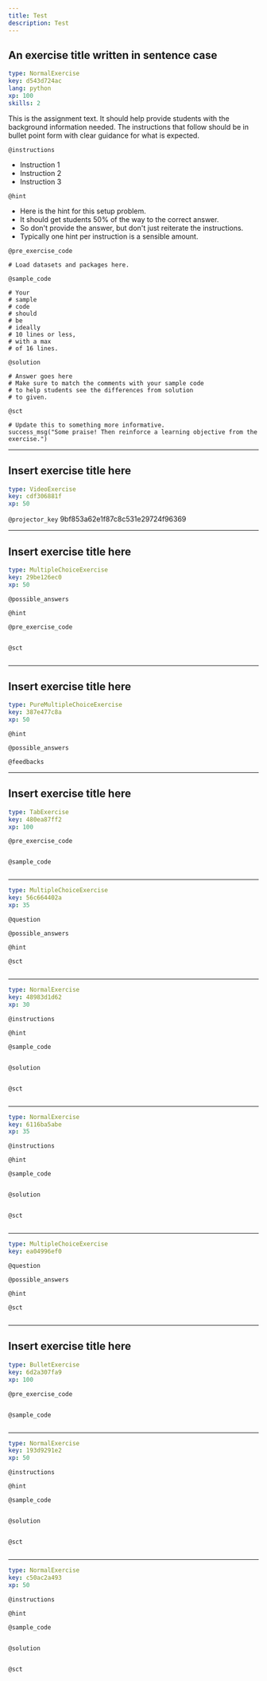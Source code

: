 ```yaml
---
title: Test
description: Test
---
```


## An exercise title written in sentence case

```yaml
type: NormalExercise
key: d543d724ac
lang: python
xp: 100
skills: 2
```

This is the assignment text. It should help provide students with the background information needed.
The instructions that follow should be in bullet point form with clear guidance for what is expected.

`@instructions`
- Instruction 1
- Instruction 2
- Instruction 3

`@hint`
- Here is the hint for this setup problem. 
- It should get students 50% of the way to the correct answer.
- So don't provide the answer, but don't just reiterate the instructions.
- Typically one hint per instruction is a sensible amount.

`@pre_exercise_code`
```{python}
# Load datasets and packages here.
```

`@sample_code`
```{python}
# Your
# sample
# code
# should
# be
# ideally
# 10 lines or less,
# with a max
# of 16 lines.
```

`@solution`
```{python}
# Answer goes here
# Make sure to match the comments with your sample code
# to help students see the differences from solution
# to given.
```

`@sct`
```{python}
# Update this to something more informative.
success_msg("Some praise! Then reinforce a learning objective from the exercise.")
```

---

## Insert exercise title here

```yaml
type: VideoExercise
key: cdf306881f
xp: 50
```

`@projector_key`
9bf853a62e1f87c8c531e29724f96369

---

## Insert exercise title here

```yaml
type: MultipleChoiceExercise
key: 29be126ec0
xp: 50
```



`@possible_answers`


`@hint`


`@pre_exercise_code`
```{python}

```

`@sct`
```{python}

```

---

## Insert exercise title here

```yaml
type: PureMultipleChoiceExercise
key: 387e477c8a
xp: 50
```



`@hint`


`@possible_answers`


`@feedbacks`


---

## Insert exercise title here

```yaml
type: TabExercise
key: 480ea87ff2
xp: 100
```



`@pre_exercise_code`
```{python}

```

`@sample_code`
```{python}

```

***

```yaml
type: MultipleChoiceExercise
key: 56c664402a
xp: 35
```

`@question`


`@possible_answers`


`@hint`


`@sct`
```{python}

```

***

```yaml
type: NormalExercise
key: 48983d1d62
xp: 30
```

`@instructions`


`@hint`


`@sample_code`
```{python}

```

`@solution`
```{python}

```

`@sct`
```{python}

```

***

```yaml
type: NormalExercise
key: 6116ba5abe
xp: 35
```

`@instructions`


`@hint`


`@sample_code`
```{python}

```

`@solution`
```{python}

```

`@sct`
```{python}

```

***

```yaml
type: MultipleChoiceExercise
key: ea04996ef0
```

`@question`


`@possible_answers`


`@hint`


`@sct`
```{python}

```

---

## Insert exercise title here

```yaml
type: BulletExercise
key: 6d2a307fa9
xp: 100
```



`@pre_exercise_code`
```{python}

```

`@sample_code`
```{python}

```

***

```yaml
type: NormalExercise
key: 193d9291e2
xp: 50
```

`@instructions`


`@hint`


`@sample_code`
```{python}

```

`@solution`
```{python}

```

`@sct`
```{python}

```

***

```yaml
type: NormalExercise
key: c50ac2a493
xp: 50
```

`@instructions`


`@hint`


`@sample_code`
```{python}

```

`@solution`
```{python}

```

`@sct`
```{python}

```
